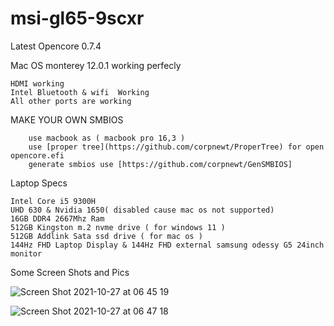 # msi-gl65-9scxr

Latest Opencore 0.7.4

Mac OS monterey 12.0.1 working perfecly


    HDMI working
    Intel Bluetooth & wifi  Working
    All other ports are working
    
MAKE YOUR OWN SMBIOS  

        use macbook as ( macbook pro 16,3 )
        use [proper tree](https://github.com/corpnewt/ProperTree) for open opencore.efi
        generate smbios use [https://github.com/corpnewt/GenSMBIOS]


Laptop Specs
    
    
    Intel Core i5 9300H
    UHD 630 & Nvidia 1650( disabled cause mac os not supported)
    16GB DDR4 2667Mhz Ram
    512GB Kingston m.2 nvme drive ( for windows 11 )
    512GB Addlink Sata ssd drive ( for mac os ) 
    144Hz FHD Laptop Display & 144Hz FHD external samsung odessy G5 24inch monitor

Some Screen Shots and Pics

![Screen Shot 2021-10-27 at 06 45 19](https://user-images.githubusercontent.com/77915860/139799970-0cc0057b-969c-45c2-93de-3d1ddeab4215.png)


![Screen Shot 2021-10-27 at 06 47 18](https://user-images.githubusercontent.com/77915860/139799997-5257ef00-a537-4d4d-8b5d-ba12b407977e.png)


